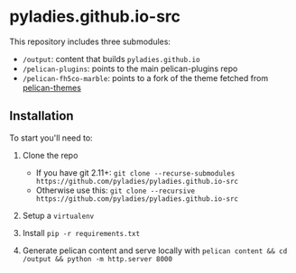 # pyladies.github.io-src

This repository includes three submodules:

- `/output`: content that builds `pyladies.github.io`
- `/pelican-plugins`: points to the main pelican-plugins repo
- `/pelican-fh5co-marble`: points to a fork of the theme fetched from [pelican-themes](http://www.pelicanthemes.com/)

## Installation

To start you'll need to:

1. Clone the repo

	- If you have git 2.11+: `git clone --recurse-submodules https://github.com/pyladies/pyladies.github.io-src  `
	- Otherwise use this: `git clone --recursive https://github.com/pyladies/pyladies.github.io-src   `

2. Setup a `virtualenv`

3. Install `pip -r requirements.txt`

4. Generate pelican content and serve locally with `pelican content && cd /output && python -m http.server 8000`
